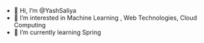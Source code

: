 - 👋 Hi, I’m @YashSaliya
- 👀 I’m interested in Machine Learning , Web Technologies, Cloud Computing
- 🌱 I’m currently learning Spring  

<!---
YashSaliya/YashSaliya is a ✨ special ✨ repository because its `README.md` (this file) appears on your GitHub profile.
You can click the Preview link to take a look at your changes.
--->
